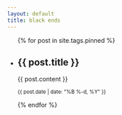 ```yaml
---
layout: default
title: black ends
---
```

<ul>
{% for post in site.tags.pinned %}
<li>
<h2>{{ post.title }}</h2>
{{ post.content }}
<p><small>{{ post.date | date: "%B %-d, %Y" }}</small></p>
</li>
{% endfor %}
</ul>
